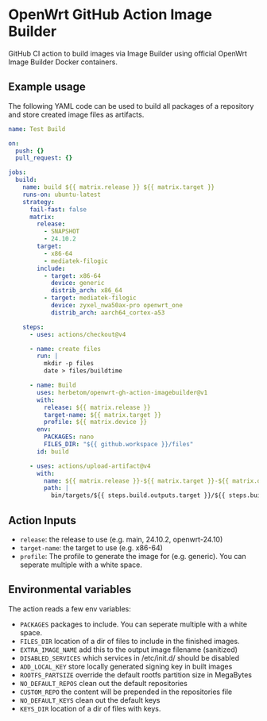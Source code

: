 # OpenWrt GitHub Action Image Builder

GitHub CI action to build images via Image Builder using official OpenWrt
Image Builder Docker containers.

## Example usage

The following YAML code can be used to build all packages of a repository and
store created image files as artifacts.

```yaml
name: Test Build

on:
  push: {}
  pull_request: {}

jobs:
  build:
    name: build ${{ matrix.release }} ${{ matrix.target }}
    runs-on: ubuntu-latest
    strategy:
      fail-fast: false
      matrix:
        release:
          - SNAPSHOT
          - 24.10.2
        target:
          - x86-64
          - mediatek-filogic
        include:
          - target: x86-64
            device: generic
            distrib_arch: x86_64
          - target: mediatek-filogic
            device: zyxel_nwa50ax-pro openwrt_one
            distrib_arch: aarch64_cortex-a53

    steps:
      - uses: actions/checkout@v4

      - name: create files
        run: |
          mkdir -p files
          date > files/buildtime

      - name: Build
        uses: herbetom/openwrt-gh-action-imagebuilder@v1
        with:
          release: ${{ matrix.release }}
          target-name: ${{ matrix.target }}
          profile: ${{ matrix.device }}
        env:
          PACKAGES: nano
          FILES_DIR: "${{ github.workspace }}/files"
        id: build

      - uses: actions/upload-artifact@v4
        with:
          name: ${{ matrix.release }}-${{ matrix.target }}-${{ matrix.device }}
          path: |
            bin/targets/${{ steps.build.outputs.target }}/${{ steps.build.outputs.subtarget }}/
```

## Action Inputs

* `release`: the release to use (e.g. main, 24.10.2, openwrt-24.10)
* `target-name`: the target to use (e.g. x86-64)
* `profile`: The profile to generate the image for (e.g. generic). You can seperate multiple with a white space.


## Environmental variables

The action reads a few env variables:

* `PACKAGES` packages to include. You can seperate multiple with a white space.
* `FILES_DIR` location of a dir of files to include in the finished images.
* `EXTRA_IMAGE_NAME` add this to the output image filename (sanitized)
* `DISABLED_SERVICES` which services in /etc/init.d/ should be disabled
* `ADD_LOCAL_KEY` store locally generated signing key in built images
* `ROOTFS_PARTSIZE` override the default rootfs partition size in MegaBytes
* `NO_DEFAULT_REPOS` clean out the default repositories
* `CUSTOM_REPO` the content will be prepended in the repositories file
* `NO_DEFAULT_KEYS` clean out the default keys
* `KEYS_DIR` location of a dir of files with keys.
